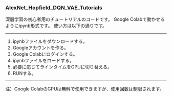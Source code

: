 ### AlexNet_Hopfield_DQN_VAE_Tutorials
深層学習の初心者用のチュートリアルのコードです。
Google Colabで動かせるようにipynb形式です。
使い方は以下の通りです。

------------

1. ipynbファイルをダウンロードする。
2. Googleアカウントを作る。
3. Google Colabにログインする。
4. ipynbファイルをロードする。
5. 必要に応じてラインタイムをGPUに切り替える。
6. RUNする。

------------

注）Google ColabのGPUは無料で使用できますが、使用回数は制限されます。

